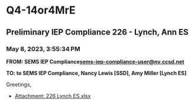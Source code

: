 # Q4-14or4MrE
## Preliminary IEP Compliance 226 - Lynch, Ann ES
### May 8, 2023, 3:55:34 PM
**FROM: SEMS IEP Compliance<sems-iep-compliance-user@nv.ccsd.net>**

**TO: to SEMS IEP Compliance, Nancy Lewis [SSD], Amy Miller [Lynch ES]**


Greetings, 





* [Attachment: 226 Lynch ES.xlsx](Q4-14or4MrE-attachment-1.xlsx)
